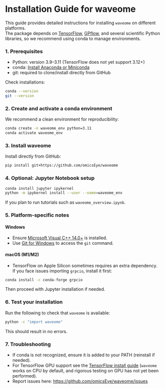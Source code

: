 # Installation Guide for waveome

This guide provides detailed instructions for installing `waveome` on different platforms.  
The package depends on [TensorFlow](https://www.tensorflow.org/), [GPflow](https://www.gpflow.org/), and several scientific Python libraries, so we recommend using conda to manage environments.


### 1. Prerequisites

- Python: version 3.9–3.11 (TensorFlow does not yet support 3.12+)
- conda: [Install Anaconda or Miniconda](https://docs.anaconda.com/anaconda/install/)
- git: required to clone/install directly from GitHub

Check installations:

```bash
conda --version
git --version
```

### 2. Create and activate a conda environment

We recommend a clean environment for reproducibility:
```bash
conda create -n waveome_env python=3.11
conda activate waveome_env
```

### 3. Install waveome
Install directly from GitHub:
```bash
pip install git+https://github.com/omicsEye/waveome
```

### 4. Optional: Jupyter Notebook setup
```bash
conda install jupyter ipykernel
python -m ipykernel install --user --name=waveome_env
```
If you plan to run tutorials such as `waveome_overview.ipynb`.

### 5. Platform-specific notes
#### Windows
* Ensure [Microsoft Visual C++ 14.0+](https://visualstudio.microsoft.com/visual-cpp-build-tools/) is installed.
* Use [Git for Windows](https://gitforwindows.org/) to access the `git` command.
#### macOS (M1/M2)
* TensorFlow on Apple Silicon sometimes requires an extra dependency. If you face issues importing `grpcio`, install it first:
```bash
conda install -c conda-forge grpcio
```
Then proceed with Jupyter installation if needed.

### 6. Test your installation
Run the following to check that `waveome` is available:
```bash
python -c "import waveome"
```
This should result in no errors.

### 7. Troubleshooting
* If conda is not recognized, ensure it is added to your PATH (reinstall if needed).
* For TensorFlow GPU support see the [TensorFlow install guide](https://www.tensorflow.org/install) (`waveome` works on CPU by default, and rigorous testing on GPU has not yet been performed).
* Report issues here: https://github.com/omicsEye/waveome/issues

